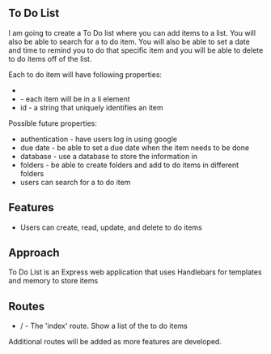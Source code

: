 To Do List
-----------

I am going to create a To Do list where you can add items to a list. You will also be able to search for a to do item. You will
also be able to set a date and time to remind you to do that specific item and you will be able to delete to do items off of the
list.

Each to do item will have following properties:

- <li> - each item will be in a li element
- id - a string that uniquely identifies an item

Possible future properties:

- authentication - have users log in using google
- due date - be able to set a due date when the item needs to be done
- database - use a database to store the information in
- folders - be able to create folders and add to do items in different folders
- users can search for a to do item

Features
---------

- Users can create, read, update, and delete to do items


Approach
---------

To Do List is an Express web application that uses Handlebars for templates and memory to store items

Routes
-------

- / - The 'index' route. Show a list of the to do items


Additional routes will be added as more features are developed.